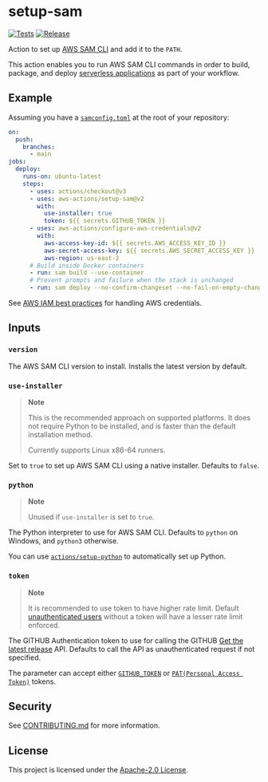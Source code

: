 # setup-sam

[![Tests](https://github.com/aws-actions/setup-sam/actions/workflows/test.yml/badge.svg)](https://github.com/aws-actions/setup-sam/actions/workflows/test.yml)
[![Release](https://github.com/aws-actions/setup-sam/actions/workflows/release.yml/badge.svg)](https://github.com/aws-actions/setup-sam/actions/workflows/release.yml)

Action to set up [AWS SAM CLI](https://docs.aws.amazon.com/serverless-application-model/latest/developerguide/serverless-sam-reference.html#serverless-sam-cli) and add it to the `PATH`.

This action enables you to run AWS SAM CLI commands in order to build, package, and deploy [serverless applications](https://docs.aws.amazon.com/serverless-application-model/latest/developerguide/what-is-sam.html) as part of your workflow.

## Example

Assuming you have a [`samconfig.toml`](https://docs.aws.amazon.com/serverless-application-model/latest/developerguide/serverless-sam-cli-config.html) at the root of your repository:

```yaml
on:
  push:
    branches:
      - main
jobs:
  deploy:
    runs-on: ubuntu-latest
    steps:
      - uses: actions/checkout@v3
      - uses: aws-actions/setup-sam@v2
        with:
          use-installer: true
          token: ${{ secrets.GITHUB_TOKEN }}
      - uses: aws-actions/configure-aws-credentials@v2
        with:
          aws-access-key-id: ${{ secrets.AWS_ACCESS_KEY_ID }}
          aws-secret-access-key: ${{ secrets.AWS_SECRET_ACCESS_KEY }}
          aws-region: us-east-2
      # Build inside Docker containers
      - run: sam build --use-container
      # Prevent prompts and failure when the stack is unchanged
      - run: sam deploy --no-confirm-changeset --no-fail-on-empty-changeset
```

See [AWS IAM best practices](https://docs.aws.amazon.com/IAM/latest/UserGuide/best-practices.html) for handling AWS credentials.

## Inputs

### `version`

The AWS SAM CLI version to install. Installs the latest version by default.

### `use-installer`

> **Note**
>
> This is the recommended approach on supported platforms. It does not require Python to be installed, and is faster than the default installation method.
>
> Currently supports Linux x86-64 runners.

Set to `true` to set up AWS SAM CLI using a native installer. Defaults to `false`.

### `python`

> **Note**
>
> Unused if `use-installer` is set to `true`.

The Python interpreter to use for AWS SAM CLI. Defaults to `python` on Windows, and `python3` otherwise.

You can use [`actions/setup-python`](https://github.com/actions/setup-python) to automatically set up Python.

### `token`

> **Note**
>
> It is recommended to use token to have higher rate limit. Default [unauthenticated users](https://docs.github.com/en/rest/using-the-rest-api/rate-limits-for-the-rest-api?apiVersion=2022-11-28#primary-rate-limit-for-unauthenticated-users) without a token will have a lesser rate limit enforced.

The GITHUB Authentication token to use for calling the GITHUB [Get the latest release](https://docs.github.com/en/rest/releases/releases?apiVersion=2022-11-28#get-the-latest-release) API. Defaults to call the API as unauthenticated request if not specified.

The parameter can accept either [`GITHUB_TOKEN`](https://docs.github.com/en/actions/security-guides/automatic-token-authentication) or [`PAT(Personal Access Token)`](https://docs.github.com/en/authentication/keeping-your-account-and-data-secure/managing-your-personal-access-tokens) tokens.

## Security

See [CONTRIBUTING.md](CONTRIBUTING.md#security-disclosures) for more information.

## License

This project is licensed under the [Apache-2.0 License](LICENSE).
